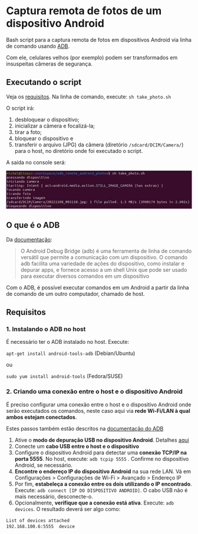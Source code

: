 # Captura remota de fotos de um dispositivo Android
Bash script para a captura remota de fotos em dispositivos Android via linha de comando usando [ADB](https://developer.android.com/studio/command-line/adb?hl=pt-br).

Com ele, celulares velhos (por exemplo) podem ser transformados em insuspeitas câmeras de segurança.

## Executando o script
Veja os [requisitos](#requisitos). Na linha de comando, execute: `sh take_photo.sh`

O script irá:
1. desbloquear o dispositivo;
2. inicializar a câmera e focalizá-la;
3. tirar a foto;
4. bloquear o dispositivo e 
5. transferir o arquivo (JPG) da câmera (diretório `/sdcard/DCIM/Camera/`) para o host, no diretório onde foi executado o script.

A saída no console será:

![saída no console](assets/console_output.png)

## O que é o ADB
Da [documentação](https://developer.android.com/studio/command-line/adb?hl=pt-br):
>O Android Debug Bridge (adb) é uma ferramenta de linha de comando versátil que permite a comunicação com um dispositivo. O comando adb facilita uma variedade de ações do dispositivo, como instalar e depurar apps, e fornece acesso a um shell Unix que pode ser usado para executar diversos comandos em um dispositivo

Com o ADB, é possível executar comandos em um Android a partir da linha de comando de um outro computador, chamado de host.

## Requisitos

### 1. Instalando o ADB no host

É necessário ter o ADB instalado no host. Execute:

`apt-get install android-tools-adb` (Debian/Ubuntu) 

ou

`sudo yum install android-tools` (Fedora/SUSE)

### 2. Criando uma conexão entre o host e o dispositivo Android

É preciso configurar uma conexão entre o host e o dispositivo Android onde serão executados os comandos, neste caso aqui via **rede Wi-Fi/LAN à qual ambos estejam conectados**. 

Estes passos também estão descritos na [documentação do ADB](https://developer.android.com/studio/command-line/adb?hl=pt-br#wireless)

1. Ative o **modo de depuração USB no dispositivo Android**. Detalhes [aqui](https://developer.android.com/studio/debug/dev-options?hl=pt-br#:~:text=Para%20ativar%20as%20op%C3%A7%C3%B5es%20do,o%20dispositivo%20%3E%20N%C3%BAmero%20da%20vers%C3%A3o)
2. Conecte um **cabo USB entre o host e o dispositivo**
3. Configure o dispositivo Android para detectar uma **conexão TCP/IP na porta 5555**. No host, execute: `adb tcpip 5555` . Confirme no dispositivo Android, se necessário.
4. **Encontre o endereço IP do dispositivo Android** na sua rede LAN. Vá em Configurações > Configurações de Wi-Fi > Avançado > Endereço IP
5. Por fim, **estabeleça a conexão entre os dois utilizando o IP encontrado**. Execute: `adb connect [IP DO DISPOSITIVO ANDROID]`. O cabo USB não é mais necessário, desconecte-o.
6. Opcionalmente, **verifique que a conexão está ativa**. Execute: `adb devices`. O resultado deverá ser algo como:
```
List of devices attached
192.168.100.6:5555	device
```